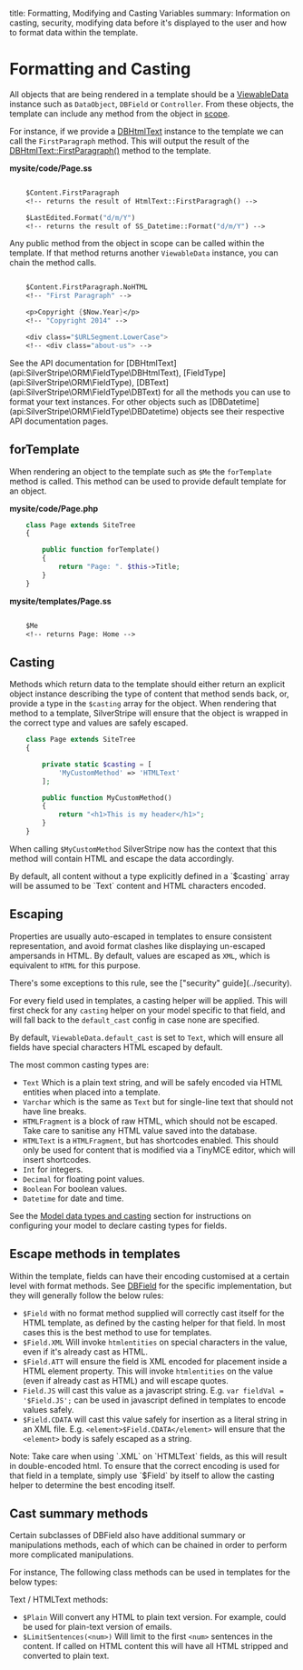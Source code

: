 title: Formatting, Modifying and Casting Variables
summary: Information on casting, security, modifying data before it's displayed to the user and how to format data within the template.

# Formatting and Casting

All objects that are being rendered in a template should be a [ViewableData](api:SilverStripe\View\ViewableData) instance such as `DataObject`, 
`DBField` or `Controller`. From these objects, the template can include any method from the object in 
[scope](syntax#scope).

For instance, if we provide a [DBHtmlText](api:SilverStripe\ORM\FieldType\DBHtmlText) instance to the template we can call the `FirstParagraph` method. This will 
output the result of the [DBHtmlText::FirstParagraph()](api:SilverStripe\ORM\FieldType\DBHtmlText::FirstParagraph()) method to the template.

**mysite/code/Page.ss**

```ss

	$Content.FirstParagraph
	<!-- returns the result of HtmlText::FirstParagragh() -->

	$LastEdited.Format("d/m/Y")
	<!-- returns the result of SS_Datetime::Format("d/m/Y") -->
```

Any public method from the object in scope can be called within the template. If that method returns another 
`ViewableData` instance, you can chain the method calls.

```ss

	$Content.FirstParagraph.NoHTML
	<!-- "First Paragraph" -->

	<p>Copyright {$Now.Year}</p>
	<!-- "Copyright 2014" -->

	<div class="$URLSegment.LowerCase">
	<!-- <div class="about-us"> -->
```

<div class="notice" markdown="1">
See the API documentation for [DBHtmlText](api:SilverStripe\ORM\FieldType\DBHtmlText), [FieldType](api:SilverStripe\ORM\FieldType), [DBText](api:SilverStripe\ORM\FieldType\DBText) for all the methods you can use to format 
your text instances. For other objects such as [DBDatetime](api:SilverStripe\ORM\FieldType\DBDatetime) objects see their respective API documentation pages.
</div>

## forTemplate

When rendering an object to the template such as `$Me` the `forTemplate` method is called. This method can be used to 
provide default template for an object.

**mysite/code/Page.php**
```php
	class Page extends SiteTree 
	{

		public function forTemplate() 
		{
			return "Page: ". $this->Title;
		}
	}
```

**mysite/templates/Page.ss**
```ss

	$Me
	<!-- returns Page: Home -->
```

## Casting

Methods which return data to the template should either return an explicit object instance describing the type of 
content that method sends back, or, provide a type in the `$casting` array for the object. When rendering that method 
to a template, SilverStripe will ensure that the object is wrapped in the correct type and values are safely escaped.

```php
	class Page extends SiteTree 
	{

		private static $casting = [
			'MyCustomMethod' => 'HTMLText' 
		];

		public function MyCustomMethod() 
		{
			return "<h1>This is my header</h1>";
		}
	}

```

When calling `$MyCustomMethod` SilverStripe now has the context that this method will contain HTML and escape the data
accordingly. 

<div class="note" markdown="1">
By default, all content without a type explicitly defined in a `$casting` array will be assumed to be `Text` content 
and HTML characters encoded.
</div>

## Escaping

Properties are usually auto-escaped in templates to ensure consistent representation, and avoid format clashes like 
displaying un-escaped ampersands in HTML. By default, values are escaped as `XML`, which is equivalent to `HTML` for 
this purpose. 

<div class="note" markdown="1">
There's some exceptions to this rule, see the ["security" guide](../security).
</div>

For every field used in templates, a casting helper will be applied. This will first check for any
`casting` helper on your model specific to that field, and will fall back to the `default_cast` config
in case none are specified.

By default, `ViewableData.default_cast` is set to `Text`, which will ensure all fields have special
characters HTML escaped by default.

The most common casting types are:

 * `Text` Which is a plain text string, and will be safely encoded via HTML entities when placed into
 a template.
 * `Varchar` which is the same as `Text` but for single-line text that should not have line breaks.
 * `HTMLFragment` is a block of raw HTML, which should not be escaped. Take care to sanitise any HTML
 value saved into the database.
 * `HTMLText` is a `HTMLFragment`, but has shortcodes enabled. This should only be used for content
 that is modified via a TinyMCE editor, which will insert shortcodes.
 * `Int` for integers.
 * `Decimal` for floating point values.
 * `Boolean` For boolean values.
 * `Datetime` for date and time.
 
See the [Model data types and casting](/developer_guides/model/data_types_and_casting) section for
instructions on configuring your model to declare casting types for fields.

## Escape methods in templates

Within the template, fields can have their encoding customised at a certain level with format methods.
See [DBField](api:SilverStripe\ORM\FieldType\DBField) for the specific implementation, but they will generally follow the below rules:

* `$Field` with no format method supplied will correctly cast itself for the HTML template, as defined
  by the casting helper for that field. In most cases this is the best method to use for templates.
* `$Field.XML` Will invoke `htmlentities` on special characters in the value, even if it's already
  cast as HTML.
* `$Field.ATT` will ensure the field is XML encoded for placement inside a HTML element property.
  This will invoke `htmlentities` on the value (even if already cast as HTML) and will escape quotes.
* `Field.JS` will cast this value as a javascript string. E.g. `var fieldVal = '$Field.JS';` can
  be used in javascript defined in templates to encode values safely.
* `$Field.CDATA` will cast this value safely for insertion as a literal string in an XML file.
  E.g. `<element>$Field.CDATA</element>` will ensure that the `<element>` body is safely escaped
  as a string.

<div class="warning" markdown="1">
Note: Take care when using `.XML` on `HTMLText` fields, as this will result in double-encoded
html. To ensure that the correct encoding is used for that field in a template, simply use
`$Field` by itself to allow the casting helper to determine the best encoding itself.
</div>

## Cast summary methods

Certain subclasses of DBField also have additional summary or manipulations methods, each of
which can be chained in order to perform more complicated manipulations.

For instance, The following class methods can be used in templates for the below types:

Text / HTMLText methods:

* `$Plain` Will convert any HTML to plain text version. For example, could be used for plain-text
  version of emails.
* `$LimitSentences(<num>)` Will limit to the first `<num>` sentences in the content. If called on
  HTML content this will have all HTML stripped and converted to plain text.
